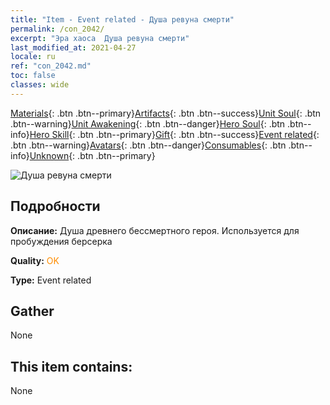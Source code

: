 ```yaml
---
title: "Item - Event related - Душа ревуна смерти"
permalink: /con_2042/
excerpt: "Эра хаоса  Душа ревуна смерти"
last_modified_at: 2021-04-27
locale: ru
ref: "con_2042.md"
toc: false
classes: wide
---
```

 [Materials](/ItemsRU/){: .btn .btn--primary}[Artifacts](/ItemsRU/Artifacts/){: .btn .btn--success}[Unit Soul](/ItemsRU/UnitSoul/){: .btn .btn--warning}[Unit Awakening](/ItemsRU/UnitAwakening/){: .btn .btn--danger}[Hero Soul](/ItemsRU/HeroSoul/){: .btn .btn--info}[Hero Skill](/ItemsRU/HeroSkill/){: .btn .btn--primary}[Gift](/ItemsRU/Gift/){: .btn .btn--success}[Event related](/ItemsRU/Events/){: .btn .btn--warning}[Avatars](/ItemsRU/Avatars/){: .btn .btn--danger}[Consumables](/ItemsRU/Consumables/){: .btn .btn--info}[Unknown](/ItemsRU/Unknown/){: .btn .btn--primary}

 ![Душа ревуна смерти](/images/t/juexing_408.jpg)

## Подробности
 **Описание:** Душа древнего бессмертного героя. Используется для пробуждения берсерка

 **Quality:** <span style="color: #FF8C00">OK</span>

 **Type:** Event related

## Gather

  None

## This item contains:

  None

